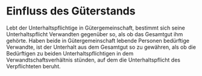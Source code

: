 # Einfluss des Güterstands

Lebt der Unterhaltspflichtige in Gütergemeinschaft, bestimmt sich seine Unterhaltspflicht Verwandten gegenüber so, als ob das Gesamtgut ihm gehörte. Haben beide in Gütergemeinschaft lebende Personen bedürftige Verwandte, ist der Unterhalt aus dem Gesamtgut so zu gewähren, als ob die Bedürftigen zu beiden Unterhaltspflichtigen in dem Verwandtschaftsverhältnis stünden, auf dem die Unterhaltspflicht des Verpflichteten beruht.